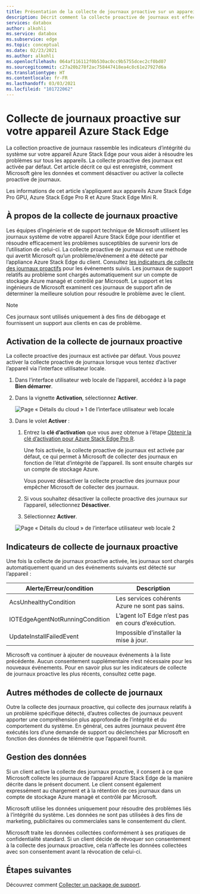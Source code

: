 ```yaml
---
title: Présentation de la collecte de journaux proactive sur un appareil Azure Stack Edge Pro
description: Décrit comment la collecte proactive de journaux est effectuée sur un appareil Azure Stack Edge Pro et comment la désactiver.
services: databox
author: alkohli
ms.service: databox
ms.subservice: edge
ms.topic: conceptual
ms.date: 02/23/2021
ms.author: alkohli
ms.openlocfilehash: 064af116112f0b530ac0cc9b5755dcec2cf0bd07
ms.sourcegitcommit: c27a20b278f2ac758447418ea4c8c61e27927d6a
ms.translationtype: HT
ms.contentlocale: fr-FR
ms.lasthandoff: 03/03/2021
ms.locfileid: "101722062"
---
```

# <a name="proactive-log-collection-on-your-azure-stack-edge-device"></a>Collecte de journaux proactive sur votre appareil Azure Stack Edge

La collection proactive de journaux rassemble les indicateurs d’intégrité du système sur votre appareil Azure Stack Edge pour vous aider à résoudre les problèmes sur tous les appareils. La collecte proactive des journaux est activée par défaut. Cet article décrit ce qui est enregistré, comment Microsoft gère les données et comment désactiver ou activer la collecte proactive de journaux. 

Les informations de cet article s’appliquent aux appareils Azure Stack Edge Pro GPU, Azure Stack Edge Pro R et Azure Stack Edge Mini R.

## <a name="about-proactive-log-collection"></a>À propos de la collecte de journaux proactive

Les équipes d’ingénierie et de support technique de Microsoft utilisent les journaux système de votre appareil Azure Stack Edge pour identifier et résoudre efficacement les problèmes susceptibles de survenir lors de l’utilisation de celui-ci. La collecte proactive de journaux est une méthode qui avertit Microsoft qu’un problème/événement a été détecté par l’appliance Azure Stack Edge du client. Consultez [Ies indicateurs de collecte des journaux proactifs](#proactive-log-collection-indicators) pour les événements suivis. Les journaux de support relatifs au problème sont chargés automatiquement sur un compte de stockage Azure managé et contrôlé par Microsoft. Le support et les ingénieurs de Microsoft examinent ces journaux de support afin de déterminer la meilleure solution pour résoudre le problème avec le client.

> [!NOTE]
> Ces journaux sont utilisés uniquement à des fins de débogage et fournissent un support aux clients en cas de problème.


## <a name="enabling-proactive-log-collection"></a>Activation de la collecte de journaux proactive

La collecte proactive des journaux est activée par défaut. Vous pouvez activer la collecte proactive de journaux lorsque vous tentez d’activer l’appareil via l’interface utilisateur locale. 

1. Dans l’interface utilisateur web locale de l’appareil, accédez à la page **Bien démarrer**.

2. Dans la vignette **Activation**, sélectionnez **Activer**. 

    ![Page « Détails du cloud » 1 de l’interface utilisateur web locale](./media/azure-stack-edge-pro-r-deploy-activate/activate-1.png)

3. Dans le volet **Activer** :

   1. Entrez la **clé d’activation** que vous avez obtenue à l’étape [Obtenir la clé d’activation pour Azure Stack Edge Pro R](azure-stack-edge-pro-r-deploy-prep.md#get-the-activation-key).

      Une fois activée, la collecte proactive de journaux est activée par défaut, ce qui permet à Microsoft de collecter des journaux en fonction de l’état d’intégrité de l’appareil. Ils sont ensuite chargés sur un compte de stockage Azure. 

      Vous pouvez désactiver la collecte proactive des journaux pour empêcher Microsoft de collecter des journaux.

   1. Si vous souhaitez désactiver la collecte proactive des journaux sur l’appareil, sélectionnez **Désactiver**.

   1. Sélectionnez **Activer**.

   ![Page « Détails du cloud » de l’interface utilisateur web locale 2](./media/azure-stack-edge-pro-r-deploy-activate/activate-2.png)

## <a name="proactive-log-collection-indicators"></a>Indicateurs de collecte de journaux proactive

Une fois la collecte de journaux proactive activée, les journaux sont chargés automatiquement quand un des événements suivants est détecté sur l’appareil :  


|Alerte/Erreur/condition  |Description  |
|---------|---------|
|AcsUnhealthyCondition     |Les services cohérents Azure ne sont pas sains.         |
|IOTEdgeAgentNotRunningCondition      |L’agent IoT Edge n’est pas en cours d’exécution.         |
|UpdateInstallFailedEvent | Impossible d’installer la mise à jour.        |

 
Microsoft va continuer à ajouter de nouveaux événements à la liste précédente. Aucun consentement supplémentaire n’est nécessaire pour les nouveaux événements. Pour en savoir plus sur les indicateurs de collecte de journaux proactive les plus récents, consultez cette page.    
 

## <a name="other-log-collection-methods"></a>Autres méthodes de collecte de journaux

Outre la collecte des journaux proactive, qui collecte des journaux relatifs à un problème spécifique détecté, d’autres collectes de journaux peuvent apporter une compréhension plus approfondie de l’intégrité et du comportement du système. En général, ces autres journaux peuvent être exécutés lors d’une demande de support ou déclenchées par Microsoft en fonction des données de télémétrie que l’appareil fournit.

## <a name="handling-data"></a>Gestion des données

Si un client active la collecte des journaux proactive, il consent à ce que Microsoft collecte les journaux de l’appareil Azure Stack Edge de la manière décrite dans le présent document. Le client consent également expressément au chargement et à la rétention de ces journaux dans un compte de stockage Azure managé et contrôlé par Microsoft.

Microsoft utilise les données uniquement pour résoudre des problèmes liés à l’intégrité du système. Les données ne sont pas utilisées à des fins de marketing, publicitaires ou commerciales sans le consentement du client. 

Microsoft traite les données collectées conformément à ses pratiques de confidentialité standard. Si un client décide de révoquer son consentement à la collecte des journaux proactive, cela n’affecte les données collectées avec son consentement avant la révocation de celui-ci.

## <a name="next-steps"></a>Étapes suivantes

Découvrez comment [Collecter un package de support](azure-stack-edge-gpu-troubleshoot.md#collect-support-package).